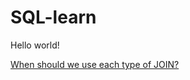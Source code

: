 # SQL-learn
Hello world!

<a href="https://discuss.codecademy.com/t/when-should-we-use-each-type-of-join/356111">When should we use each type of JOIN?</a>
